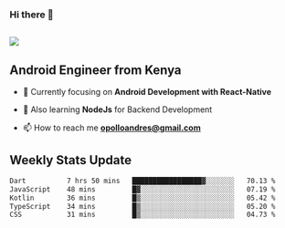 ### Hi there 👋
<h2 align="left"><img src="https://readme-typing-svg.herokuapp.com?color=000000&lines=I'm+Andrew+Opollo😊;Welcome+to+my+Github😜"> </h2>

## Android Engineer from Kenya


- 🌱 Currently focusing on **Android Development with React-Native**

- 🔭 Also learning **NodeJs** for Backend Development

- 📫 How to reach me **opolloandres@gmail.com**


## Weekly Stats Update
<!--START_SECTION:waka-->

```txt
Dart          7 hrs 50 mins   █████████████████▓░░░░░░░   70.13 %
JavaScript    48 mins         █▓░░░░░░░░░░░░░░░░░░░░░░░   07.19 %
Kotlin        36 mins         █▒░░░░░░░░░░░░░░░░░░░░░░░   05.42 %
TypeScript    34 mins         █▒░░░░░░░░░░░░░░░░░░░░░░░   05.20 %
CSS           31 mins         █▒░░░░░░░░░░░░░░░░░░░░░░░   04.73 %
```

<!--END_SECTION:waka-->



